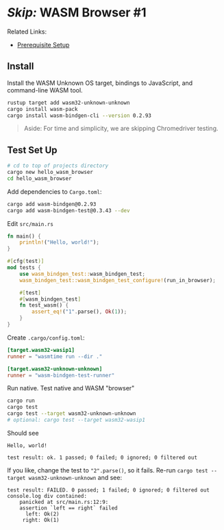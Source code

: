 # *Skip:* WASM Browser #1

Related Links:

* [Prerequisite Setup](setup.md)

## Install

Install the WASM Unknown OS target, bindings to JavaScript, and command-line WASM tool.

```bash
rustup target add wasm32-unknown-unknown
cargo install wasm-pack
cargo install wasm-bindgen-cli --version 0.2.93
```

> Aside: For time and simplicity, we are skipping Chromedriver testing.

## Test Set Up

```bash
# cd to top of projects directory
cargo new hello_wasm_browser
cd hello_wasm_browser
```

Add dependencies to `Cargo.toml`:

```bash
cargo add wasm-bindgen@0.2.93
cargo add wasm-bindgen-test@0.3.43 --dev
```

Edit `src/main.rs`

```rust
fn main() {
    println!("Hello, world!");
}

#[cfg(test)]
mod tests {
    use wasm_bindgen_test::wasm_bindgen_test;
    wasm_bindgen_test::wasm_bindgen_test_configure!(run_in_browser);

    #[test]
    #[wasm_bindgen_test]
    fn test_wasm() {
        assert_eq!("1".parse(), Ok(1));
    }
}
```

Create `.cargo/config.toml`:

```toml
[target.wasm32-wasip1]
runner = "wasmtime run --dir ."

[target.wasm32-unknown-unknown]
runner = "wasm-bindgen-test-runner"
```

Run native. Test native and WASM "browser"

```bash
cargo run
cargo test
cargo test --target wasm32-unknown-unknown
# optional: cargo test --target wasm32-wasip1
```

Should see

```text
Hello, world!

test result: ok. 1 passed; 0 failed; 0 ignored; 0 filtered out
```

If you like, change the test to `"2".parse()`, so it fails. Re-run `cargo test --target wasm32-unknown-unknown` and see:

```text
test result: FAILED. 0 passed; 1 failed; 0 ignored; 0 filtered out
console.log div contained:
    panicked at src/main.rs:12:9:
    assertion `left == right` failed
      left: Ok(2)
     right: Ok(1)
 ```
